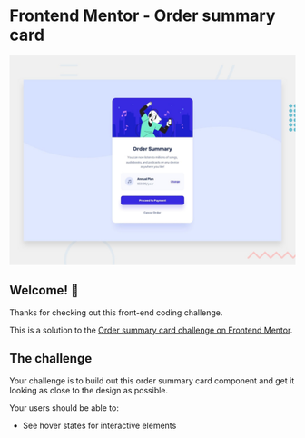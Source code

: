 # Frontend Mentor - Order summary card

![Design preview for the Order summary card coding challenge](./design/desktop-preview.jpg)

## Welcome! 👋

Thanks for checking out this front-end coding challenge.

This is a solution to the [Order summary card challenge on Frontend Mentor](https://www.frontendmentor.io/challenges/order-summary-component-QlPmajDUj).

## The challenge

Your challenge is to build out this order summary card component and get it looking as close to the design as possible.

Your users should be able to:

- See hover states for interactive elements
